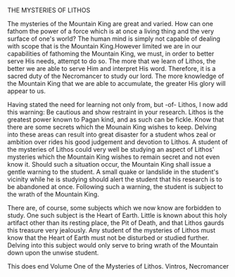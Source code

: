 THE MYSTERIES OF LITHOS  
  
The mysteries of the Mountain King are great and varied. How can one fathom the power of a force which is at once a living thing and the very surface of one's world? The human mind is simply not capable of dealing with scope that is the Mountain King.However limited we are in our capabilities of fathoming the Mountain King, we must, in order to better serve His needs, attempt to do so. The more that we learn of Lithos, the better we are able to serve Him and interpret His word. Therefore, it is a sacred duty of the Necromancer to study our lord. The more knowledge of the Mountain King that we are able to accumulate, the greater His glory will appear to us.  
  
Having stated the need for learning not only from, but -of- Lithos, I now add this warning: Be cautious and show restraint in your research. Lithos is the greatest power known to Pagan kind, and as such can be fickle. Know that there are some secrets which the Mounain King wishes to keep. Delving into these areas can result into great disaster for a student whos zeal or ambition over rides his good judgement and devotion to Lithos. A student of the mysteries of Lithos could very well be studying an aspect of Lithos' mysteries which the Mountain King wishes to remain secret and not even know it. Should such a situation occur, the Mountain King shall issue a gentle warning to the student. A small quake or landslide in the student's vicinity while he is studying should alert the student that his research is to be abandoned at once. Following such a warning, the student is subject to the wrath of the Mountain King.  
  
There are, of course, some subjects which we now know are forbidden to study. One such subject is the Heart of Earth. Little is known about this holy artifact other than its resting place, the Pit of Death, and that Lithos gaurds this treasure very jealously. Any student of the mysteries of Lithos must know that the Heart of Earth must not be disturbed or studied further. Delving into this subject would only serve to bring wrath of the Mountain down upon the unwise student.  
  
This does end Volume One of the Mysteries of Lithos. Vintros, Necromancer 